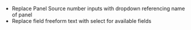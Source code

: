 * Replace Panel Source number inputs with dropdown referencing name of panel
* Replace field freeform text with select for available fields